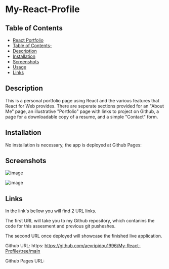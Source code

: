 # My-React-Profile

## Table of Contents

- [React Portfolio](#react-portfolio)
- [Table of Contents-](#table-of-contents-)
- [Description](#description)
- [Installation](#installation)
- [Screenshots](#screenshots)
- [Usage](#usage)
 - [Links](#Links)


## Description

This is a personal portfolio page using React and the various features that React for Web provides. There are seperate sections provided for an "About Me" page, an illustrative "Portfolio" page with links to project on Github, a page for a downloadable copy of a resume, and a simple "Contact" form.

## Installation

No installation is necessary, the app is deployed at Github Pages:

## Screenshots

![image](https://github.com/aevripidou1996/My-React-Profile/assets/114223852/fb8e9231-6ec3-4b57-a3e4-ffb5e403f14a)

![image](https://github.com/aevripidou1996/My-React-Profile/assets/114223852/c5842a6c-8e64-446b-a8b4-0633cc1366b7)


## Links

In the link's bellow you will find 2 URL links.

The first URL will take you to my Github repository, which contanins the code for this assesment and previous git pusheshes. 

The second URL once deployed will showcase the finished live application.

Github URL: https: https://github.com/aevripidou1996/My-React-Profile/tree/main

Github Pages URL: 



